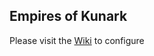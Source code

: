 ## Empires of Kunark
Please visit the [Wiki](https://github.com/xackery/peq-expansions/wiki) to configure
